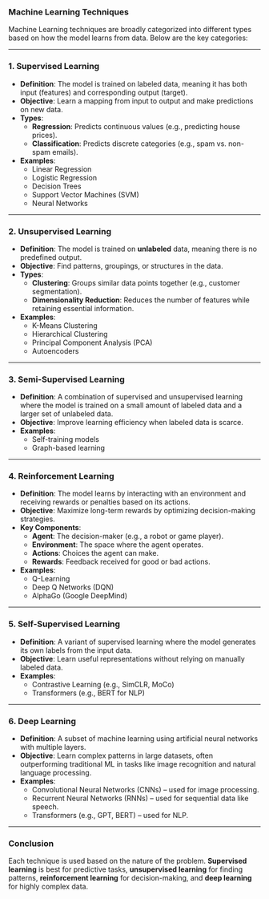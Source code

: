 ### **Machine Learning Techniques**
Machine Learning techniques are broadly categorized into different types based on how the model learns from data. Below are the key categories:

---

### **1. Supervised Learning**
- **Definition**: The model is trained on labeled data, meaning it has both input (features) and corresponding output (target).
- **Objective**: Learn a mapping from input to output and make predictions on new data.
- **Types**:
  - **Regression**: Predicts continuous values (e.g., predicting house prices).
  - **Classification**: Predicts discrete categories (e.g., spam vs. non-spam emails).
- **Examples**:
  - Linear Regression
  - Logistic Regression
  - Decision Trees
  - Support Vector Machines (SVM)
  - Neural Networks

---

### **2. Unsupervised Learning**
- **Definition**: The model is trained on **unlabeled** data, meaning there is no predefined output.
- **Objective**: Find patterns, groupings, or structures in the data.
- **Types**:
  - **Clustering**: Groups similar data points together (e.g., customer segmentation).
  - **Dimensionality Reduction**: Reduces the number of features while retaining essential information.
- **Examples**:
  - K-Means Clustering
  - Hierarchical Clustering
  - Principal Component Analysis (PCA)
  - Autoencoders

---

### **3. Semi-Supervised Learning**
- **Definition**: A combination of supervised and unsupervised learning where the model is trained on a small amount of labeled data and a larger set of unlabeled data.
- **Objective**: Improve learning efficiency when labeled data is scarce.
- **Examples**:
  - Self-training models
  - Graph-based learning

---

### **4. Reinforcement Learning**
- **Definition**: The model learns by interacting with an environment and receiving rewards or penalties based on its actions.
- **Objective**: Maximize long-term rewards by optimizing decision-making strategies.
- **Key Components**:
  - **Agent**: The decision-maker (e.g., a robot or game player).
  - **Environment**: The space where the agent operates.
  - **Actions**: Choices the agent can make.
  - **Rewards**: Feedback received for good or bad actions.
- **Examples**:
  - Q-Learning
  - Deep Q Networks (DQN)
  - AlphaGo (Google DeepMind)

---

### **5. Self-Supervised Learning**
- **Definition**: A variant of supervised learning where the model generates its own labels from the input data.
- **Objective**: Learn useful representations without relying on manually labeled data.
- **Examples**:
  - Contrastive Learning (e.g., SimCLR, MoCo)
  - Transformers (e.g., BERT for NLP)

---

### **6. Deep Learning**
- **Definition**: A subset of machine learning using artificial neural networks with multiple layers.
- **Objective**: Learn complex patterns in large datasets, often outperforming traditional ML in tasks like image recognition and natural language processing.
- **Examples**:
  - Convolutional Neural Networks (CNNs) – used for image processing.
  - Recurrent Neural Networks (RNNs) – used for sequential data like speech.
  - Transformers (e.g., GPT, BERT) – used for NLP.

---

### **Conclusion**
Each technique is used based on the nature of the problem. **Supervised learning** is best for predictive tasks, **unsupervised learning** for finding patterns, **reinforcement learning** for decision-making, and **deep learning** for highly complex data.

